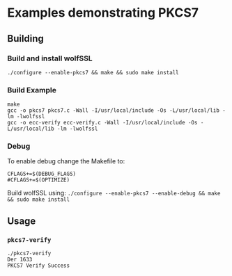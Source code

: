 # Examples demonstrating PKCS7

## Building

### Build and install wolfSSL

```
./configure --enable-pkcs7 && make && sudo make install
```

### Build Example

```
make
gcc -o pkcs7 pkcs7.c -Wall -I/usr/local/include -Os -L/usr/local/lib -lm -lwolfssl
gcc -o ecc-verify ecc-verify.c -Wall -I/usr/local/include -Os -L/usr/local/lib -lm -lwolfssl
```

### Debug

To enable debug change the Makefile to:

```
CFLAGS+=$(DEBUG_FLAGS)
#CFLAGS+=$(OPTIMIZE)
```

Build wolfSSL using: `./configure --enable-pkcs7 --enable-debug && make && sudo make install`


## Usage


### `pkcs7-verify`

```
./pkcs7-verify 
Der 1633
PKCS7 Verify Success
```
